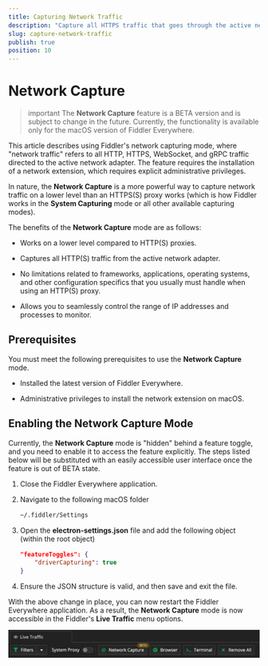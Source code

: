 ```yaml
---
title: Capturing Network Traffic
description: "Capture all HTTPS traffic that goes through the active network adapter."
slug: capture-network-traffic
publish: true
position: 10
---
```


# Network Capture

>important The **Network Capture** feature is a BETA version and is subject to change in the future. Currently, the functionality is available only for the macOS version of Fiddler Everywhere.

This article describes using Fiddler's network capturing mode, where "network traffic" refers to all HTTP, HTTPS, WebSocket, and gRPC traffic directed to the active network adapter. The feature requires the installation of a network extension, which requires explicit administrative privileges.

In nature, the **Network Capture** is a more powerful way to capture network traffic on a lower level than an HTTPS(S) proxy works (which is how Fiddler works in the **System Capturing** mode or all other available capturing modes). 

The benefits of the **Network Capture** mode are as follows:

- Works on a lower level compared to HTTP(S) proxies.

- Captures all HTTP(S) traffic from the active network adapter. 

- No limitations related to frameworks, applications, operating systems, and other configuration specifics that you usually must handle when using an HTTP(S) proxy.

- Allows you to seamlessly control the range of IP addresses and processes to monitor.

## Prerequisites

You must meet the following prerequisites to use the **Network Capture** mode.

- Installed the latest version of Fiddler Everywhere.

- Administrative privileges to install the network extension on macOS.

## Enabling the Network Capture Mode

Currently, the **Network Capture** mode is "hidden" behind a feature toggle, and you need to enable it to access the feature explicitly. The steps listed below will be substituted with an easily accessible user interface once the feature is out of BETA state.


1. Close the Fiddler Everywhere application.

1. Navigate to the following macOS folder

    ```bash
    ~/.fiddler/Settings
    ```

1. Open the **electron-settings.json** file and add the following object (within the root object)

    ```JSON
    "featureToggles": {
        "driverCapturing": true
    }
    ```
1. Ensure the JSON structure is valid, and then save and exit the file.

With the above change in place, you can now restart the Fiddler Everywhere application. As a result, the **Network Capture** mode is now accessible in the Fiddler's **Live Traffic** menu options.

![the "Network Capture" feature](../images/livetraffic/websessions/websessions-toolbar-network-capture-beta.png)
